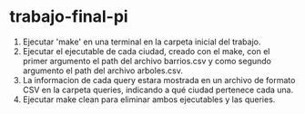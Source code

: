 # trabajo-final-pi

1. Ejecutar 'make' en una terminal en la carpeta inicial del trabajo.
2. Ejecutar el ejecutable de cada ciudad, creado con el make, con el primer argumento el path del archivo barrios.csv y como segundo argumento el path del archivo arboles.csv.
3. La informacion de cada query estara mostrada en un archivo de formato CSV en la carpeta queries, indicando a qué ciudad pertenece cada una.
4. Ejecutar make clean para eliminar ambos ejecutables y las queries.
